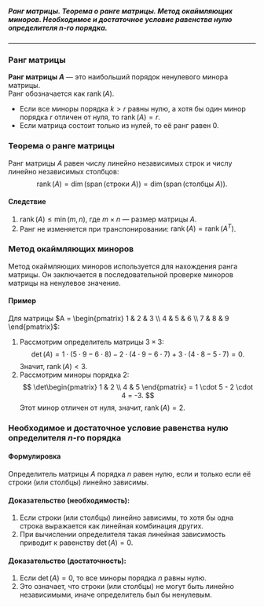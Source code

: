 ##### Ранг матрицы. Теорема о ранге матрицы. Метод окаймляющих миноров. Необходимое и достаточное условие равенства нулю определителя n-го порядка.
---
### Ранг матрицы
**Ранг матрицы $A$** — это наибольший порядок ненулевого минора матрицы.  
Ранг обозначается как $\operatorname{rank}(A)$.
- Если все миноры порядка $k > r$ равны нулю, а хотя бы один минор порядка $r$ отличен от нуля, то $\operatorname{rank}(A) = r$.
- Если матрица состоит только из нулей, то её ранг равен $0$.

### Теорема о ранге матрицы
Ранг матрицы $A$ равен числу линейно независимых строк и числу линейно независимых столбцов:
$$
\operatorname{rank}(A) = \dim(\operatorname{span}(\text{строки } A)) = \dim(\operatorname{span}(\text{столбцы } A)).
$$
#### Следствие
1. $\operatorname{rank}(A) \leq \min(m, n)$, где $m \times n$ — размер матрицы $A$.
2. Ранг не изменяется при транспонировании: $\operatorname{rank}(A) = \operatorname{rank}(A^T)$.

### Метод окаймляющих миноров
Метод окаймляющих миноров используется для нахождения ранга матрицы. Он заключается в последовательной проверке миноров матрицы на ненулевое значение.
#### Пример
Для матрицы $A = \begin{pmatrix} 1 & 2 & 3 \\ 4 & 5 & 6 \\ 7 & 8 & 9 \end{pmatrix}$:
1. Рассмотрим определитель матрицы $3 \times 3$:
   $$
   \det(A) = 1 \cdot (5 \cdot 9 - 6 \cdot 8) - 2 \cdot (4 \cdot 9 - 6 \cdot 7) + 3 \cdot (4 \cdot 8 - 5 \cdot 7) = 0.
   $$
   Значит, $\operatorname{rank}(A) < 3$.
2. Рассмотрим миноры порядка $2$:
   $$
   \det\begin{pmatrix} 1 & 2 \\ 4 & 5 \end{pmatrix} = 1 \cdot 5 - 2 \cdot 4 = -3.
   $$
   Этот минор отличен от нуля, значит, $\operatorname{rank}(A) = 2$.


### Необходимое и достаточное условие равенства нулю определителя $n$-го порядка

#### Формулировка
Определитель матрицы $A$ порядка $n$ равен нулю, если и только если её строки (или столбцы) линейно зависимы.

#### Доказательство (необходимость):
1. Если строки (или столбцы) линейно зависимы, то хотя бы одна строка выражается как линейная комбинация других.
2. При вычислении определителя такая линейная зависимость приводит к равенству $\det(A) = 0$.

#### Доказательство (достаточность):
1. Если $\det(A) = 0$, то все миноры порядка $n$ равны нулю.
2. Это означает, что строки (или столбцы) не могут быть линейно независимыми, иначе определитель был бы ненулевым.
